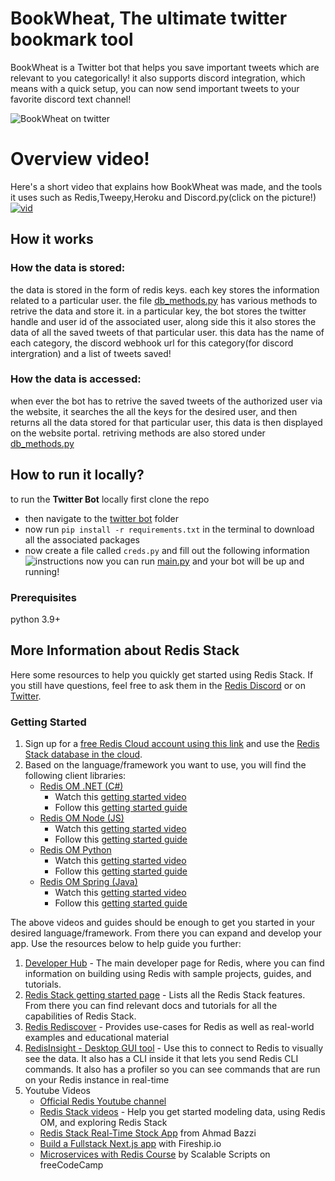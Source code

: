 # BookWheat, The ultimate twitter bookmark tool

BookWheat is a Twitter bot that helps you save important tweets which are relevant to you categorically! it also supports discord integration, which means with a quick setup, you can now send important tweets to your favorite discord text channel!

![BookWheat on twitter](https://media.discordapp.net/attachments/949536219786784779/1013473569143005215/unknown.png?width=474&height=422)

# Overview video!

Here's a short video that explains how BookWheat was made, and the tools it uses such as Redis,Tweepy,Heroku and Discord.py(click on the picture!)
[![vid](https://img.youtube.com/vi/UKb11J7cTY0/0.jpg)](https://www.youtube.com/watch?v=UKb11J7cTY0)

## How it works

### How the data is stored:
the data is stored in the form of redis keys. each key stores the information related to a particular user. 
the file [db_methods.py](https://github.com/realhardik18/Book-Wheat/blob/main/twitter-bot/db_methods.py) has various methods to retrive the data and store it.
in a particular key, the bot stores the twitter handle and user id of the associated user, along side this it also stores the data of all the saved tweets of that particular user.
this data has the name of each category, the discord webhook url for this category(for discord intergration) and a list of tweets saved!

### How the data is accessed:
when ever the bot has to retrive the saved tweets of the authorized user via the website, it searches the all the keys for the desired user, and then returns all the data
stored for that particular user, this data is then displayed on the website portal. retriving methods are also stored under [db_methods.py](https://github.com/realhardik18/Book-Wheat/blob/main/flask_app/db_methods.py)


## How to run it locally?

to run the **Twitter Bot** locally first clone the repo 
* then navigate to the [twitter bot](https://github.com/realhardik18/Book-Wheat/tree/main/twitter-bot) folder
* now run `pip install -r requirements.txt` in the terminal to download all the associated packages
* now create a file called `creds.py` and fill out the following information
![instructions](https://media.discordapp.net/attachments/949536219786784779/1013479743510810764/instructions.png?width=1025&height=218)
now you can run [main.py](https://github.com/realhardik18/Book-Wheat/blob/main/twitter-bot/main.py) and your bot will be up and running!

### Prerequisites

python 3.9+

## More Information about Redis Stack

Here some resources to help you quickly get started using Redis Stack. If you still have questions, feel free to ask them in the [Redis Discord](https://discord.gg/redis) or on [Twitter](https://twitter.com/redisinc).

### Getting Started

1. Sign up for a [free Redis Cloud account using this link](https://redis.info/try-free-dev-to) and use the [Redis Stack database in the cloud](https://developer.redis.com/create/rediscloud).
1. Based on the language/framework you want to use, you will find the following client libraries:
    - [Redis OM .NET (C#)](https://github.com/redis/redis-om-dotnet)
        - Watch this [getting started video](https://www.youtube.com/watch?v=ZHPXKrJCYNA)
        - Follow this [getting started guide](https://redis.io/docs/stack/get-started/tutorials/stack-dotnet/)
    - [Redis OM Node (JS)](https://github.com/redis/redis-om-node)
        - Watch this [getting started video](https://www.youtube.com/watch?v=KUfufrwpBkM)
        - Follow this [getting started guide](https://redis.io/docs/stack/get-started/tutorials/stack-node/)
    - [Redis OM Python](https://github.com/redis/redis-om-python)
        - Watch this [getting started video](https://www.youtube.com/watch?v=PPT1FElAS84)
        - Follow this [getting started guide](https://redis.io/docs/stack/get-started/tutorials/stack-python/)
    - [Redis OM Spring (Java)](https://github.com/redis/redis-om-spring)
        - Watch this [getting started video](https://www.youtube.com/watch?v=YhQX8pHy3hk)
        - Follow this [getting started guide](https://redis.io/docs/stack/get-started/tutorials/stack-spring/)

The above videos and guides should be enough to get you started in your desired language/framework. From there you can expand and develop your app. Use the resources below to help guide you further:

1. [Developer Hub](https://redis.info/devhub) - The main developer page for Redis, where you can find information on building using Redis with sample projects, guides, and tutorials.
1. [Redis Stack getting started page](https://redis.io/docs/stack/) - Lists all the Redis Stack features. From there you can find relevant docs and tutorials for all the capabilities of Redis Stack.
1. [Redis Rediscover](https://redis.com/rediscover/) - Provides use-cases for Redis as well as real-world examples and educational material
1. [RedisInsight - Desktop GUI tool](https://redis.info/redisinsight) - Use this to connect to Redis to visually see the data. It also has a CLI inside it that lets you send Redis CLI commands. It also has a profiler so you can see commands that are run on your Redis instance in real-time
1. Youtube Videos
    - [Official Redis Youtube channel](https://redis.info/youtube)
    - [Redis Stack videos](https://www.youtube.com/watch?v=LaiQFZ5bXaM&list=PL83Wfqi-zYZFIQyTMUU6X7rPW2kVV-Ppb) - Help you get started modeling data, using Redis OM, and exploring Redis Stack
    - [Redis Stack Real-Time Stock App](https://www.youtube.com/watch?v=mUNFvyrsl8Q) from Ahmad Bazzi
    - [Build a Fullstack Next.js app](https://www.youtube.com/watch?v=DOIWQddRD5M) with Fireship.io
    - [Microservices with Redis Course](https://www.youtube.com/watch?v=Cy9fAvsXGZA) by Scalable Scripts on freeCodeCamp
